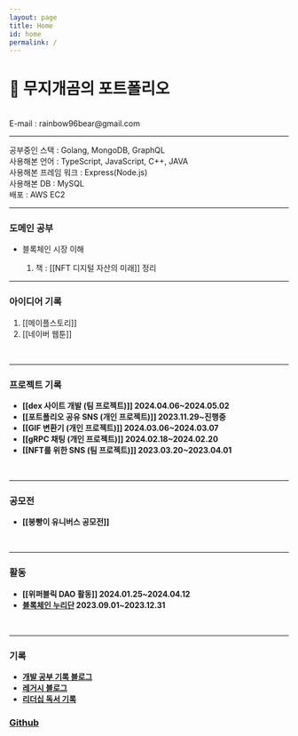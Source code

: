 ```yaml
---
layout: page
title: Home
id: home
permalink: /
---
```


# 🌈 무지개곰의 포트폴리오
<div>
<br>
E-mail : rainbow96bear@gmail.com
<hr>
<div>
	공부중인 스택 : Golang, MongoDB, GraphQL
</div>
<div>
	사용해본 언어 : TypeScript, JavaScript, C++, JAVA   
</div>
<div>
	사용해본 프레임 워크 : Express(Node.js)
</div>
<div>
	사용해본 DB : MySQL   
</div>
<div>
	배포 : AWS EC2   
</div>
<hr>
<h3>도메인 공부</h3>

<ul>
	<li>블록체인 시장 이해</li>
	<ol>
		<li>책 : [[NFT 디지털 자산의 미래]] 정리</li>
	</ol>
</ul>

<hr>
<h3>아이디어 기록</h3>

<ol>
	<li>
			[[메이플스토리]]
	</li>
	<li>
			[[네이버 웹툰]]
	</li>
</ol>

<br>
<hr>
<h3> 프로젝트 기록 </h3>
<ul>
	<li>
		<span style="font-weight: bold">[[dex 사이트 개발 (팀 프로젝트)]] 2024.04.06~2024.05.02</span>
	</li>
	<li>
		<span style="font-weight: bold">[[포트폴리오 공유 SNS (개인 프로젝트)]] 2023.11.29~진행중</span>
	</li>
	<li>
		<span style="font-weight: bold">[[GIF 변환기 (개인 프로젝트)]] 2024.03.06~2024.03.07</span>
	</li>
	<li>
		<span style="font-weight: bold">[[gRPC 채팅 (개인 프로젝트)]] 2024.02.18~2024.02.20</span>
	</li>
	<li>
		<span style="font-weight: bold">[[NFT를 위한 SNS (팀 프로젝트)]] 2023.03.20~2023.04.01</span>
	</li>
</ul>
<br>
<hr>
<h3> 공모전 </h3>
<ul>
	<li>
		<span style="font-weight: bold">[[붕빵이 유니버스 공모전]]</span>
	</li>
</ul>
<br>
<hr>
<h3>활동</h3>
<ul>
	<li>
		<span style="font-weight: bold">
		[[위퍼블릭 DAO 활동]] 2024.01.25~2024.04.12
		</span>
	</li>
	<li>
		<span style="font-weight: bold"><a href="https://rainbow96bear.tistory.com/entry/%EC%B2%B4%ED%97%98%EB%8B%A8-2023-%EB%B8%94%EB%A1%9D%EC%B2%B4%EC%9D%B8-%EB%88%84%EB%A6%AC%EB%8B%A8-%EB%A6%AC%EC%82%AC%EC%9D%B4%ED%81%B4-%EB%A0%9B%EC%A0%80-%EC%B2%B4%ED%97%98-%ED%9B%84%EA%B8%B0">블록체인 누리단</a>
		2023.09.01~2023.12.31
		</span>
	</li>
</ul>
<br>
<hr>
<h3> 기록 </h3>
<ul>
	<li>
		<span style="font-weight: bold"><a href="https://rainbow96bear.tistory.com/">개발 공부 기록 블로그</a></span>
	</li>
	<li>
		<span style="font-weight: bold"><a href="https://creal-news.tistory.com/">레거시 블로그</a></span>
	</li>
	<li>
		<span style="font-weight: bold"><a href="https://brunch.co.kr/@rainbowbear">리더십 독서 기록</a></span>
	</li>
</ul>
<h3>
	<span style="font-weight: bold"><a href="https://github.com/rainbow96bear">Github</a></span>
</h3>
<br>
<br>
</div>

<style>
.wrapper {
max-width: 46em;
}
.graph_background {
border: 1px solid black;
}
</style>

